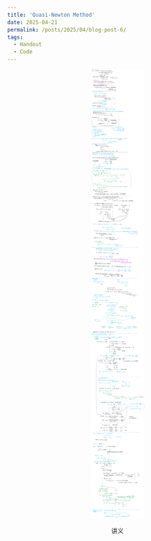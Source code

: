 ```yaml
---
title: 'Quasi-Newton Method'
date: 2025-04-21
permalink: /posts/2025/04/blog-post-6/
tags:
  - Handout
  - Code
---
```




<div style="text-align: center;">
  <img src='/images/Quasi-Newton_Method/拟牛顿方法讲义.png'>
  <p>讲义</p>
</div>

